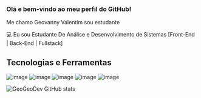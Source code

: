 ### Olá e bem-vindo ao meu perfil do GitHub!

Me chamo Geovanny Valentim sou estudante 


💻 Eu sou Estudante De Análise e Desenvolvimento de Sistemas [Front-End | Back-End | Fullstack]

## Tecnologias e Ferramentas

![image](https://github.com/GeoGeoDev/GeoGeoDev/assets/114106883/fce00383-0dfc-45a5-aee5-d0dd4c759b00)
![image](https://github.com/GeoGeoDev/GeoGeoDev/assets/114106883/1679f106-2451-4882-9462-584b8e48f743)
![image](https://github.com/GeoGeoDev/GeoGeoDev/assets/114106883/f0acd8d7-c4b7-4319-8ee3-94d2a3de5b68)
![image](https://github.com/GeoGeoDev/GeoGeoDev/assets/114106883/b386b174-e1ca-4184-96eb-7c69bff50efd)
![image](https://github.com/GeoGeoDev/GeoGeoDev/assets/114106883/e0082431-7e63-4528-9fb2-640eee142772)




![GeoGeoDev GitHub stats](https://github-readme-stats.vercel.app/api?username=GeoGeoDev&theme=tokyonight&show_icons=true)

<!--
**GeoGeoDev/GeoGeoDev** is a ✨ _special_ ✨ repository because its `README.md` (this file) appears on your GitHub profile.

Here are some ideas to get you started:

- 🔭 I’m currently working on ...
- 🌱 I’m currently learning ...
- 👯 I’m looking to collaborate on ...
- 🤔 I’m looking for help with ...
- 💬 Ask me about ...
- 📫 How to reach me: ...
- 😄 Pronouns: ...
- ⚡ Fun fact: ...
-->
